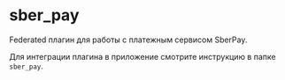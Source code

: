 # sber_pay

Federated плагин для работы с платежным сервисом SberPay.

Для интеграции плагина в приложение смотрите инструкцию в папке `sber_pay`.